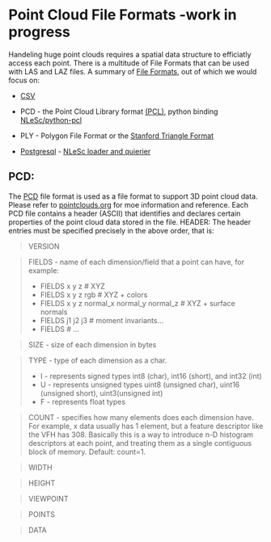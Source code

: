 # Point Cloud File Formats -work in progress
Handeling huge point clouds requires a spatial data structure to efficiatly access each point.
There is a multitude of File Formats that can be used with LAS and LAZ files. A summary of [File Formats](http://www.cloudcompare.org/doc/wiki/index.php?title=FILE_I/O), out of which we would focus on: 

* [CSV](https://docs.python.org/3/library/csv.html)

* PCD - the Point Cloud Library format [(PCL)](http://pointclouds.org/), python binding [NLeSc/python-pcl](https://github.com/NLeSC/python-pcl)

* PLY - Polygon File Format or the [Stanford Triangle Format](http://www.graphics.stanford.edu/data/3Dscanrep) 

* [Postgresql](https://www.postgresql.org/) - [NLeSc loader and quierier](https://github.com/NLeSC/pointcloud-benchmark/blob/master/python/pointcloud)


## PCD:
The [PCD](http://pointclouds.org/documentation/tutorials/pcd_file_format.php) file format is used as a file format to support 3D point cloud data. Please refer to [pointclouds.org](http://pointclouds.org/documentation/tutorials/pcd_file_format.php) for moe information and reference.
Each PCD file contains a header (ASCII) that identifies and declares certain properties of the point cloud data stored in the file. 
HEADER: The header entries must be specified precisely in the above order, that is:
> VERSION

> FIELDS -  name of each dimension/field that a point can have, for example:
>* FIELDS x y z                                # XYZ 
>* FIELDS x y z rgb                            # XYZ + colors
>* FIELDS x y z normal_x normal_y normal_z     # XYZ + surface normals
>* FIELDS j1 j2 j3                             # moment invariants…
>* FIELDS 				                                 # ...

> SIZE - size of each dimension in bytes

> TYPE - type of each dimension as a char.
>  *  I - represents signed types int8 (char), int16 (short), and int32 (int)
>  *  U - represents unsigned types uint8 (unsigned char), uint16 (unsigned short), uint3(unsigned int)
>   * F - represents float types

> COUNT - specifies how many elements does each dimension have. For example, x data usually has 1 element, but a feature descriptor like the VFH has 308. Basically this is a way to introduce n-D histogram descriptors at each point, and treating them as a single contiguous block of memory. Default: count=1.

> WIDTH

> HEIGHT

> VIEWPOINT

> POINTS

> DATA

